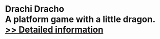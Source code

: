 # Drachi Dracho<br />A platform game with a little dragon.<br />[>> Detailed information](https://secure.shareit.com/shareit/product.html?productid=300060512&affiliateid=200057808)